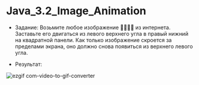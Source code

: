 # Java_3.2_Image_Animation

- Задание: Возьмите любое изображение 🦦🦦🦦🦦 из интернета. Заставьте его двигаться из левого верхнего угла в правый нижний на квадратной панели. Как только изображение скроется за пределами экрана, оно должно снова появиться из верхнего левого угла. 

- Результат:

  
![ezgif com-video-to-gif-converter](https://github.com/Daria-Krylova/Java_3.3_Image_Animation/assets/55152528/bffdad66-fdb9-4b2b-900a-2d502a5d62e7)
